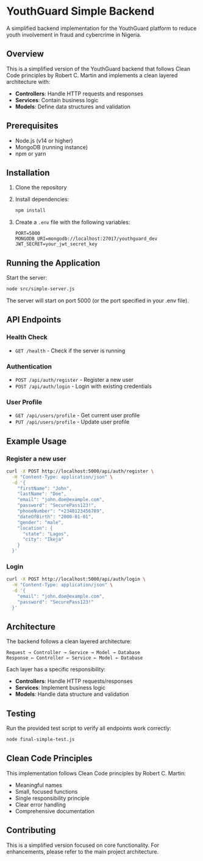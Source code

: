 # YouthGuard Simple Backend

A simplified backend implementation for the YouthGuard platform to reduce youth involvement in fraud and cybercrime in Nigeria.

## Overview

This is a simplified version of the YouthGuard backend that follows Clean Code principles by Robert C. Martin and implements a clean layered architecture with:

- **Controllers**: Handle HTTP requests and responses
- **Services**: Contain business logic
- **Models**: Define data structures and validation

## Prerequisites

- Node.js (v14 or higher)
- MongoDB (running instance)
- npm or yarn

## Installation

1. Clone the repository
2. Install dependencies:
   ```bash
   npm install
   ```

3. Create a `.env` file with the following variables:
   ```env
   PORT=5000
   MONGODB_URI=mongodb://localhost:27017/youthguard_dev
   JWT_SECRET=your_jwt_secret_key
   ```

## Running the Application

Start the server:
```bash
node src/simple-server.js
```

The server will start on port 5000 (or the port specified in your .env file).

## API Endpoints

### Health Check
- `GET /health` - Check if the server is running

### Authentication
- `POST /api/auth/register` - Register a new user
- `POST /api/auth/login` - Login with existing credentials

### User Profile
- `GET /api/users/profile` - Get current user profile
- `PUT /api/users/profile` - Update user profile

## Example Usage

### Register a new user
```bash
curl -X POST http://localhost:5000/api/auth/register \
  -H "Content-Type: application/json" \
  -d '{
    "firstName": "John",
    "lastName": "Doe",
    "email": "john.doe@example.com",
    "password": "SecurePass123!",
    "phoneNumber": "+2348123456789",
    "dateOfBirth": "2000-01-01",
    "gender": "male",
    "location": {
      "state": "Lagos",
      "city": "Ikeja"
    }
  }'
```

### Login
```bash
curl -X POST http://localhost:5000/api/auth/login \
  -H "Content-Type: application/json" \
  -d '{
    "email": "john.doe@example.com",
    "password": "SecurePass123!"
  }'
```

## Architecture

The backend follows a clean layered architecture:

```
Request → Controller → Service → Model → Database
Response ← Controller ← Service ← Model ← Database
```

Each layer has a specific responsibility:
- **Controllers**: Handle HTTP requests/responses
- **Services**: Implement business logic
- **Models**: Handle data structure and validation

## Testing

Run the provided test script to verify all endpoints work correctly:
```bash
node final-simple-test.js
```

## Clean Code Principles

This implementation follows Clean Code principles by Robert C. Martin:
- Meaningful names
- Small, focused functions
- Single responsibility principle
- Clear error handling
- Comprehensive documentation

## Contributing

This is a simplified version focused on core functionality. For enhancements, please refer to the main project architecture.